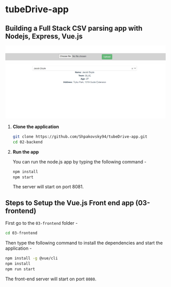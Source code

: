 # tubeDrive-app
## Building a Full Stack CSV parsing app with Nodejs, Express, Vue.js

![App Screenshot](screenshot.png)

1. **Clone the application**

	```bash
	git clone https://github.com/Shpakovsky94/tubeDrive-app.git
	cd 02-backend
	```

2. **Run the app**

	You can run the node.js app by typing the following command -

	```bash
	npm install 
 	npm start

	```

	The server will start on port 8081.

## Steps to Setup the Vue.js Front end app (03-frontend)

First go to the `03-frontend` folder -

```bash
cd 03-frontend
```

Then type the following command to install the dependencies and start the application -

```bash
npm install -g @vue/cli
npm install 
npm run start
```

The front-end server will start on port `8080`.
